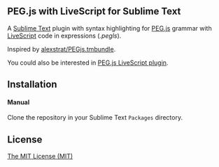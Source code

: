 ## PEG.js with LiveScript for Sublime Text

A [Sublime Text][sublime] plugin with syntax highlighting for [PEG.js][peg-js]
grammar with [LiveScript][livescript] code in expressions (_.pegls_).

Inspired by [alexstrat/PEGjs.tmbundle][peg-js-sublime].

You could also be interested in [PEG.js LiveScript plugin][peg-ls].

## Installation

#### Manual

Clone the repository in your Sublime Text `Packages` directory.

## License

[The MIT License (MIT)][license]

[peg-js]: https://github.com/pegjs/pegjs
[peg-js-sublime]: https://github.com/alexstrat/PEGjs.tmbundle
[sublime]: http://www.sublimetext.com
[peg-ls]: https://github.com/tgrospic/pegjs-livescript-plugin
[livescript]: https://github.com/gkz/LiveScript
[license]: https://github.com/tgrospic/sublime-pegjs-livescript/blob/master/LICENSE

